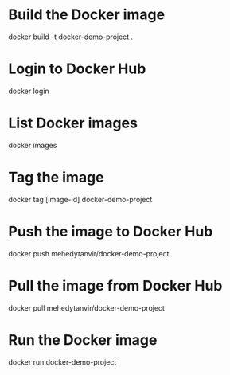 # Build the Docker image

docker build -t docker-demo-project .

# Login to Docker Hub

docker login

# List Docker images

docker images

# Tag the image

docker tag [image-id] docker-demo-project

# Push the image to Docker Hub

docker push mehedytanvir/docker-demo-project

# Pull the image from Docker Hub

docker pull mehedytanvir/docker-demo-project

# Run the Docker image

docker run docker-demo-project
